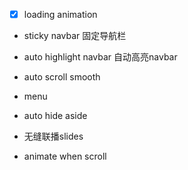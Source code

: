 - [x] loading animation


- sticky navbar
固定导航栏
- auto highlight navbar
自动高亮navbar
- auto scroll smooth
- menu
- auto hide aside
- 无缝联播slides

- animate when scroll
